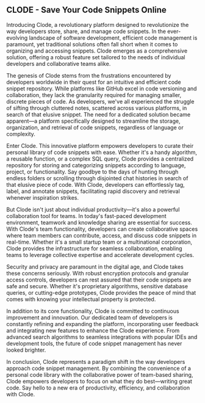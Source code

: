 ## CLODE - Save Your Code Snippets Online

Introducing Clode, a revolutionary platform designed to revolutionize the way developers store, share, and manage code snippets. In the ever-evolving landscape of software development, efficient code management is paramount, yet traditional solutions often fall short when it comes to organizing and accessing snippets. Clode emerges as a comprehensive solution, offering a robust feature set tailored to the needs of individual developers and collaborative teams alike.

The genesis of Clode stems from the frustrations encountered by developers worldwide in their quest for an intuitive and efficient code snippet repository. While platforms like GitHub excel in code versioning and collaboration, they lack the granularity required for managing smaller, discrete pieces of code. As developers, we've all experienced the struggle of sifting through cluttered notes, scattered across various platforms, in search of that elusive snippet. The need for a dedicated solution became apparent—a platform specifically designed to streamline the storage, organization, and retrieval of code snippets, regardless of language or complexity.

Enter Clode. This innovative platform empowers developers to curate their personal library of code snippets with ease. Whether it's a handy algorithm, a reusable function, or a complex SQL query, Clode provides a centralized repository for storing and categorizing snippets according to language, project, or functionality. Say goodbye to the days of hunting through endless folders or scrolling through disjointed chat histories in search of that elusive piece of code. With Clode, developers can effortlessly tag, label, and annotate snippets, facilitating rapid discovery and retrieval whenever inspiration strikes.

But Clode isn't just about individual productivity—it's also a powerful collaboration tool for teams. In today's fast-paced development environment, teamwork and knowledge sharing are essential for success. With Clode's team functionality, developers can create collaborative spaces where team members can contribute, access, and discuss code snippets in real-time. Whether it's a small startup team or a multinational corporation, Clode provides the infrastructure for seamless collaboration, enabling teams to leverage collective expertise and accelerate development cycles.

Security and privacy are paramount in the digital age, and Clode takes these concerns seriously. With robust encryption protocols and granular access controls, developers can rest assured that their code snippets are safe and secure. Whether it's proprietary algorithms, sensitive database queries, or cutting-edge prototypes, Clode provides the peace of mind that comes with knowing your intellectual property is protected.

In addition to its core functionality, Clode is committed to continuous improvement and innovation. Our dedicated team of developers is constantly refining and expanding the platform, incorporating user feedback and integrating new features to enhance the Clode experience. From advanced search algorithms to seamless integrations with popular IDEs and development tools, the future of code snippet management has never looked brighter.

In conclusion, Clode represents a paradigm shift in the way developers approach code snippet management. By combining the convenience of a personal code library with the collaborative power of team-based sharing, Clode empowers developers to focus on what they do best—writing great code. Say hello to a new era of productivity, efficiency, and collaboration with Clode.